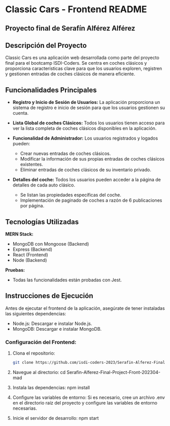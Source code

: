 # Classic Cars - Frontend README

## Proyecto final de Serafín Alférez Alférez

## Descripción del Proyecto
Classic Cars es una aplicación web desarrollada como parte del proyecto final para el bootcamp ISDI-Coders. Se centra en coches clásicos y proporciona características clave para que los usuarios exploren, registren y gestionen entradas de coches clásicos de manera eficiente.

## Funcionalidades Principales
- **Registro y Inicio de Sesión de Usuarios:**
  La aplicación proporciona un sistema de registro e inicio de sesión para que los usuarios gestionen su cuenta.

- **Lista Global de coches Clásicos:**
  Todos los usuarios tienen acceso para ver la lista completa de coches clásicos disponibles en la aplicación.

- **Funcionalidad de Administrador:**
  Los usuarios registrados y logados pueden:
  - Crear nuevas entradas de coches clásicos.
  - Modificar la información de sus propias entradas de coches clásicos existentes.
  - Eliminar entradas de coches clásicos de su inventario privado.

- **Detalles del coche:**
  Todos los usuarios pueden acceder a la página de detalles de cada auto clásico.
  - Se listan las propiedades específicas del coche.
  - Implementación de paginado de coches a razón de 6 publicaciones por página.

## Tecnologías Utilizadas
**MERN Stack:**
- MongoDB con Mongoose (Backend)
- Express (Backend)
- React (Frontend)
- Node (Backend)

**Pruebas:**
- Todas las funcionalidades están probadas con Jest.

## Instrucciones de Ejecución
Antes de ejecutar el frontend de la aplicación, asegúrate de tener instaladas las siguientes dependencias:

- Node.js: Descargar e instalar Node.js.
- MongoDB: Descargar e instalar MongoDB.

### Configuración del Frontend:
1. Clona el repositorio:
   ```bash
   git clone https://github.com/isdi-coders-2023/Serafin-Alferez-Final-Project-front-202309-mad.git

1. Navegue al directorio:
cd Serafin-Alferez-Final-Project-Front-202304-mad

2. Instala las dependencias:
npm install

3. Configure las variables de entorno: Si es necesario, cree un archivo .env en el directorio raíz del proyecto y configure las variables de entorno necesarias.

4. Inicie el servidor de desarrollo:
  npm start
